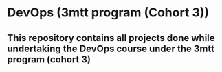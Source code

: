 # DevOps (3mtt program (Cohort 3))
## This repository contains all projects done while undertaking the DevOps course under the 3mtt program (cohort 3)
